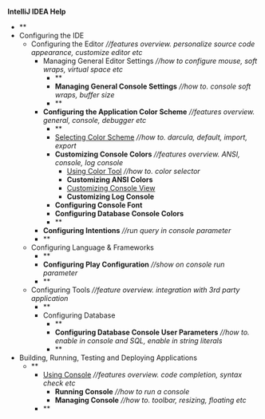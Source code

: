 

**IntelliJ IDEA Help**

 - **
 - Configuring the IDE
	 - Configuring the Editor *//features overview. personalize source code appearance, customize editor etc*
		 - Managing General Editor Settings *//how to configure mouse, soft wraps, virtual space etc*
			 - **
			 - **Managing General Console Settings** *//how to. console soft wraps, buffer size*
			 - **
		 - **Configuring the Application Color Scheme** *//features overview. general, console, debugger etc*
			 - **
			 - [Selecting Color Scheme](Scheme.md) *//how to. darcula, default, import, export*
			 - **Customizing Console Colors** *//features overview. ANSI, console, log console*
				 - [Using Color Tool](ColorTool.md) *//how to. color selector*
				 - **Customizing ANSI Colors**
				 - [Customizing Console View](ConsoleColor.md)
				 - **Customizing Log Console**
			 - **Configuring Console Font**
			 - **Configuring Database Console Colors**
			- **
		- **Configuring Intentions** *//run query in console parameter*
		- **
	- Configuring Language & Frameworks
		- **
		- **Configuring Play Configuration** *//show on console run parameter*
		- **
	- Configuring Tools *//feature overview. integration with 3rd party application*
		- **
		- Configuring Database 
			- **
			- **Configuring Database Console User Parameters** *//how to. enable in console and SQL, enable in string literals*
			- **
- Building, Running, Testing and Deploying Applications
	- **
		- [Using Console](OverViewConsole.md) *//features overview. code completion, syntax check etc*
			- **Running Console** *//how to run a console*
			- **Managing Console** *//how to. toolbar, resizing, floating etc*
		- **
